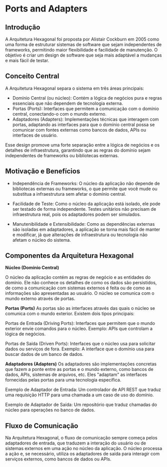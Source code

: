 # Ports and Adapters

## Introdução

A Arquitetura Hexagonal foi proposta por Alistair Cockburn em 2005 como uma forma de estruturar sistemas de software que sejam independentes de frameworks, permitindo maior flexibilidade e facilidade de manutenção. O objetivo é criar um design de software que seja mais adaptável a mudanças e mais fácil de testar.

## Conceito Central

A Arquitetura Hexagonal separa o sistema em três áreas principais:

- Domínio Central (ou núcleo): Contém a lógica de negócios pura e regras essenciais que não dependem de tecnologia externa.
- Portas (Ports): Interfaces que permitem a comunicação com o domínio central, conectando-o com o mundo externo.
- Adaptadores (Adapters): Implementações técnicas que interagem com portas, adaptando as interfaces para que o domínio central possa se comunicar com fontes externas como bancos de dados, APIs ou interfaces de usuário.

Esse design promove uma forte separação entre a lógica de negócios e os detalhes de infraestrutura, garantindo que as regras do domínio sejam independentes de frameworks ou bibliotecas externas.

## Motivação e Benefícios

- Independência de Frameworks: O núcleo da aplicação não depende de bibliotecas externas ou frameworks, o que permite que você mude ou substitua a infraestrutura sem afetar o domínio central.

- Facilidade de Teste: Como o núcleo da aplicação está isolado, ele pode ser testado de forma independente. Testes unitários não precisam de infraestrutura real, pois os adaptadores podem ser simulados.

- Manutenibilidade e Extensibilidade: Como as dependências externas são isoladas em adaptadores, a aplicação se torna mais fácil de manter e modificar, já que alterações de infraestrutura ou tecnologia não afetam o núcleo do sistema.

## Componentes da Arquitetura Hexagonal

**Núcleo (Domínio Central)**

O núcleo da aplicação contém as regras de negócio e as entidades do domínio. Ele não conhece os detalhes de como os dados são persistidos, de como a comunicação com sistemas externos é feita ou de como as informações são apresentadas ao usuário. O núcleo se comunica com o mundo externo através de portas.

**Portas (Ports)**
As portas são as interfaces através das quais o núcleo se comunica com o mundo exterior. Existem dois tipos principais:

Portas de Entrada (Driving Ports): Interfaces que permitem que o mundo exterior envie comandos para o núcleo. Exemplo: APIs que controlam a lógica de negócios.

Portas de Saída (Driven Ports): Interfaces que o núcleo usa para solicitar dados ou serviços de fora. Exemplo: A interface que o domínio usa para buscar dados de um banco de dados.

**Adaptadores (Adapters)**
Os adaptadores são implementações concretas que fazem a ponte entre as portas e o mundo externo, como bancos de dados, APIs, sistemas de arquivos, etc. Eles "adaptam" as interfaces fornecidas pelas portas para uma tecnologia específica.

Exemplo de Adaptador de Entrada: Um controlador de API REST que traduz uma requisição HTTP para uma chamada a um caso de uso do domínio.

Exemplo de Adaptador de Saída: Um repositório que traduz chamadas do núcleo para operações no banco de dados.

## Fluxo de Comunicação

Na Arquitetura Hexagonal, o fluxo de comunicação sempre começa pelos adaptadores de entrada, que traduzem a interação do usuário ou de sistemas externos em uma ação no núcleo da aplicação. O núcleo processa a ação e, se necessário, utiliza os adaptadores de saída para interagir com serviços externos, como bancos de dados ou APIs.